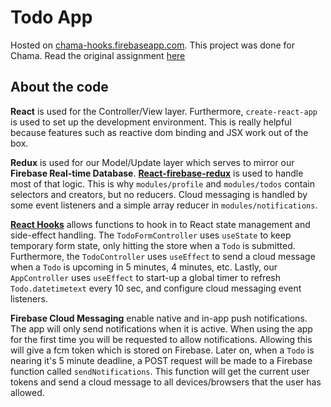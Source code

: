 # Todo App

Hosted on [chama-hooks.firebaseapp.com](https://chama-hooks.firebaseapp.com/).
This project was done for Chama. Read the original assignment [here](https://github.com/chamatheapp/chama-frontend-assignment)

## About the code

**React** is used for the Controller/View layer. Furthermore, `create-react-app` is used to set up the development environment. This is really helpful because features such as reactive dom binding and JSX work out of the box.

**Redux** is used for our Model/Update layer which serves to mirror our **Firebase Real-time Database**. **[React-firebase-redux](https://github.com/prescottprue/react-redux-firebase)** is used to handle most of that logic. This is why `modules/profile` and `modules/todos` contain selectors and creators, but no reducers. Cloud messaging is handled by some event listeners and a simple array reducer in `modules/notifications`.

**[React Hooks](https://www.youtube.com/watch?v=dpw9EHDh2bM)** allows functions to hook in to React state management and side-effect handling. The `TodoFormController` uses `useState` to keep temporary form state, only hitting the store when a `Todo` is submitted. Furthermore, the `TodoController` uses `useEffect` to send a cloud message when a `Todo` is upcoming in 5 minutes, 4 minutes, etc. Lastly, our `AppController` uses `useEffect` to start-up a global timer to refresh `Todo.datetimetext` every 10 sec, and configure cloud messaging event listeners.

**Firebase Cloud Messaging** enable native and in-app push notifications. The app will only send notifications when it is active. When using the app for the first time you will be requested to allow notifications. Allowing this will give a fcm token which is stored on Firebase. Later on, when a `Todo` is nearing it's 5 minute deadline, a POST request will be made to a Firebase function called `sendNotifications`. This function will get the current user tokens and send a cloud message to all devices/browsers that the user has allowed.
